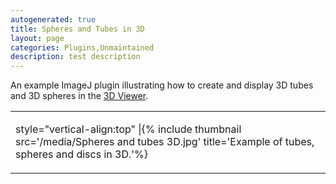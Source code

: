 ```yaml
---
autogenerated: true
title: Spheres and Tubes in 3D
layout: page
categories: Plugins,Unmaintained
description: test description
---
```


An example ImageJ plugin illustrating how to create and display 3D tubes and 3D spheres in the [3D Viewer](/plugins/3d-viewer).

<table><tbody><tr class="odd"><td><p>style="vertical-align:top" |{% include thumbnail src='/media/Spheres and tubes 3D.jpg' title='Example of tubes, spheres and discs in 3D.'%}</p></td></tr></tbody></table>

 
